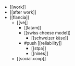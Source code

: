 - [[work]]
- [[after work]]
- [[flancia]]
  - [[ve]]
    - [[latam]] 
    - [[swiss cheese model]]
      - [[schweizer käse]]
    - #push [[reliability]]
      - [[stpa]]
      - [[nines]]
  - [[social.coop]]

